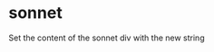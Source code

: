 # sonnet

<!-- Paste the code below into your HTML file. -->
<!-- Take the contents of the sonnet div and place it in a variable -->
<!-- Find and output the starting position of the word "orphans" -->
<!-- Output the number of characters in the sonnet -->
<!-- Replace the first occurance of the string "winter" with "yuletide" -->
<!-- Replace all occurances of the string "the" with "a large" -->
Set the content of the sonnet div with the new string
